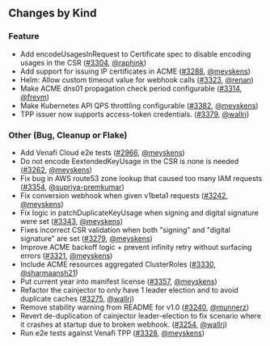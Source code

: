 ## Changes by Kind

### Feature

- Add encodeUsagesInRequest to Certificate spec to disable encoding usages in the CSR ([#3304](https://github.com/jetstack/cert-manager/pull/3304), [@raphink](https://github.com/raphink))
- Add support for issuing IP certificates in ACME ([#3288](https://github.com/jetstack/cert-manager/pull/3288), [@meyskens](https://github.com/meyskens))
- Helm: Allow custom timeout value for webhook calls ([#3323](https://github.com/jetstack/cert-manager/pull/3323), [@renan](https://github.com/renan))
- Make ACME dns01 propagation check period configurable ([#3314](https://github.com/jetstack/cert-manager/pull/3314), [@freym](https://github.com/freym))
- Make Kubernetes API QPS throttling configurable ([#3382](https://github.com/jetstack/cert-manager/pull/3382), [@meyskens](https://github.com/meyskens))
- TPP issuer now supports access-token credentials. ([#3379](https://github.com/jetstack/cert-manager/pull/3379), [@wallrj](https://github.com/wallrj))

### Other (Bug, Cleanup or Flake)

- Add Venafi Cloud e2e tests ([#2966](https://github.com/jetstack/cert-manager/pull/2966), [@meyskens](https://github.com/meyskens))
- Do not encode EextendedKeyUsage in the CSR is none is needed ([#3262](https://github.com/jetstack/cert-manager/pull/3262), [@meyskens](https://github.com/meyskens))
- Fix bug in AWS route53 zone lookup that caused too many IAM requests ([#3354](https://github.com/jetstack/cert-manager/pull/3354), [@supriya-premkumar](https://github.com/supriya-premkumar))
- Fix conversion webhook when given v1beta1 requests ([#3242](https://github.com/jetstack/cert-manager/pull/3242), [@meyskens](https://github.com/meyskens))
- Fix logic in patchDuplicateKeyUsage when signing and digital signature were set ([#3343](https://github.com/jetstack/cert-manager/pull/3343), [@meyskens](https://github.com/meyskens))
- Fixes incorrect CSR validation when both "signing" and "digital signature" are set ([#3279](https://github.com/jetstack/cert-manager/pull/3279), [@meyskens](https://github.com/meyskens))
- Improve ACME backoff logic + prevent infinity retry without surfacing errors ([#3321](https://github.com/jetstack/cert-manager/pull/3321), [@meyskens](https://github.com/meyskens))
- Include ACME resources aggregated ClusterRoles ([#3330](https://github.com/jetstack/cert-manager/pull/3330), [@sharmaansh21](https://github.com/sharmaansh21))
- Put current year into manifest license ([#3357](https://github.com/jetstack/cert-manager/pull/3357), [@meyskens](https://github.com/meyskens))
- Refactor the cainjector to only have 1 leader election and to avoid duplicate caches ([#3275](https://github.com/jetstack/cert-manager/pull/3275), [@wallrj](https://github.com/wallrj))
- Remove stability warning from README for v1.0 ([#3240](https://github.com/jetstack/cert-manager/pull/3240), [@munnerz](https://github.com/munnerz))
- Revert de-duplication of cainjector leader-election to fix scenario where it crashes at startup due to broken webhook. ([#3254](https://github.com/jetstack/cert-manager/pull/3254), [@wallrj](https://github.com/wallrj))
- Run e2e tests against Venafi TPP ([#3328](https://github.com/jetstack/cert-manager/pull/3328), [@meyskens](https://github.com/meyskens))
